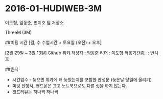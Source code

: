 # 2016-01-HUDIWEB-3M
이도형, 임동준, 변치호 팀 저장소

ThreeM (3M)

##미팅 시간 [월, 수 수업시간 + 토요일 (오전) + 오후]

[2월 29일 ~ 3월 13일]
Github 위키 작성자 : 임동준
리더 : 이도형
적응기간좀.. : 변치호

##원칙
 * 시간엄수 - 늦으면 위키에 왜 늦었는지를 포함한 반성문 (늦은날 당일에 올리기)
 * 미팅 진행시, 핸드폰은 끄고 노트북으로도 다른 짓을 하지 않는다.
 * 코드리뷰는 하나씩 하나씩  
